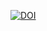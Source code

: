[![DOI](https://zenodo.org/badge/396994570.svg)](https://zenodo.org/doi/10.5281/zenodo.7787172)









